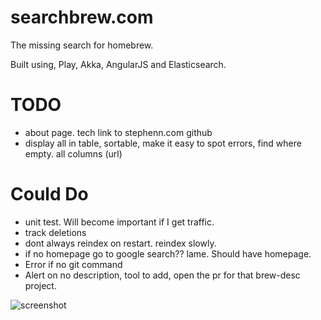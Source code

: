 searchbrew.com
==============

The missing search for homebrew.

Built using, Play, Akka, AngularJS and Elasticsearch. 


TODO
====
* about page. tech link to stephenn.com github
* display all in table, sortable, make it easy to spot errors, find where empty. all columns (url)

Could Do
========
* unit test. Will become important if I get traffic.
* track deletions
* dont always reindex on restart. reindex slowly.
* if no homepage go to google search?? lame. Should have homepage.
* Error if no git command
* Alert on no description, tool to add, open the pr for that brew-desc project.

![screenshot](https://raw.github.com/stephennancekivell/searchbrew/master/screenshot.png)
